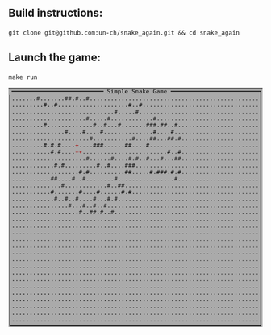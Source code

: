## Build instructions:
```
git clone git@github.com:un-ch/snake_again.git && cd snake_again
```
## Launch the game:
```
make run
```
![example](https://github.com/un-ch/another_snake_game/blob/main_loop_refactoring/screenshot.png)
